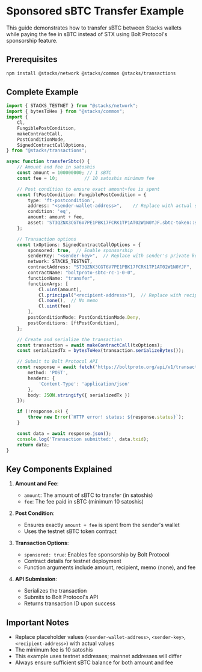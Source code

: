 # Sponsored sBTC Transfer Example

This guide demonstrates how to transfer sBTC between Stacks wallets while paying the fee in sBTC instead of STX using Bolt Protocol's sponsorship feature.

## Prerequisites

```bash
npm install @stacks/network @stacks/common @stacks/transactions
```

## Complete Example

```typescript
import { STACKS_TESTNET } from "@stacks/network";
import { bytesToHex } from "@stacks/common";
import {
    Cl,
    FungiblePostCondition,
    makeContractCall,
    PostConditionMode,
    SignedContractCallOptions,
} from "@stacks/transactions";

async function transferSbtc() {
    // Amount and fee in satoshis
    const amount = 100000000; // 1 sBTC
    const fee = 10;          // 10 satoshis minimum fee

    // Post condition to ensure exact amount+fee is spent
    const ftPostCondition: FungiblePostCondition = {
        type: 'ft-postcondition',
        address: "<sender-wallet-address>",    // Replace with actual sender address
        condition: 'eq',
        amount: amount + fee,
        asset: 'ST3QZNX3CGT6V7PE1PBK17FCRK1TP1AT02W1N0YJF.sbtc-token::sbtc-token'
    };

    // Transaction options
    const txOptions: SignedContractCallOptions = {
        sponsored: true,  // Enable sponsorship
        senderKey: "<sender-key>",  // Replace with sender's private key
        network: STACKS_TESTNET,
        contractAddress: "ST3QZNX3CGT6V7PE1PBK17FCRK1TP1AT02W1N0YJF",
        contractName: "boltproto-sbtc-rc-1-0-0",
        functionName: "transfer",
        functionArgs: [
            Cl.uint(amount),
            Cl.principal("<recipient-address>"),  // Replace with recipient address
            Cl.none(),  // No memo
            Cl.uint(fee)
        ],
        postConditionMode: PostConditionMode.Deny,
        postConditions: [ftPostCondition],
    };

    // Create and serialize the transaction
    const transaction = await makeContractCall(txOptions);
    const serializedTx = bytesToHex(transaction.serializeBytes());

    // Submit to Bolt Protocol API
    const response = await fetch('https://boltproto.org/api/v1/transaction', {
        method: 'POST',
        headers: {
            'Content-Type': 'application/json'
        },
        body: JSON.stringify({ serializedTx })
    });

    if (!response.ok) {
        throw new Error(`HTTP error! status: ${response.status}`);
    }

    const data = await response.json();
    console.log('Transaction submitted:', data.txid);
    return data;
}
```

## Key Components Explained

1. **Amount and Fee**:
   - `amount`: The amount of sBTC to transfer (in satoshis)
   - `fee`: The fee paid in sBTC (minimum 10 satoshis)

2. **Post Condition**:
   - Ensures exactly `amount + fee` is spent from the sender's wallet
   - Uses the testnet sBTC token contract

3. **Transaction Options**:
   - `sponsored: true`: Enables fee sponsorship by Bolt Protocol
   - Contract details for testnet deployment
   - Function arguments include amount, recipient, memo (none), and fee

4. **API Submission**:
   - Serializes the transaction
   - Submits to Bolt Protocol's API
   - Returns transaction ID upon success

## Important Notes

- Replace placeholder values (`<sender-wallet-address>`, `<sender-key>`, `<recipient-address>`) with actual values
- The minimum fee is 10 satoshis
- This example uses testnet addresses; mainnet addresses will differ
- Always ensure sufficient sBTC balance for both amount and fee

